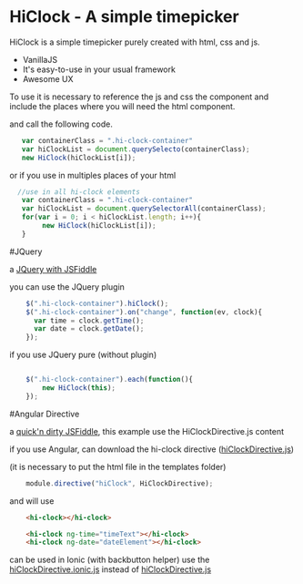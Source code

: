 # HiClock - A simple timepicker

HiClock is a simple timepicker purely created with html, css and js.

  - VanillaJS
  - It's easy-to-use in your usual framework
  - Awesome UX

To use it is necessary to reference the js and css the component and include the places where you will need the html component.

and call the following code.

```js
   var containerClass = ".hi-clock-container"
   var hiClockList = document.querySelecto(containerClass);
   new HiClock(hiClockList[i]);

```
or if you use in multiples places of your html
```js
  //use in all hi-clock elements
   var containerClass = ".hi-clock-container"
   var hiClockList = document.querySelectorAll(containerClass);
   for(var i = 0; i < hiClockList.length; i++){
        new HiClock(hiClockList[i]);
   }
```
#JQuery


a [JQuery with JSFiddle]

you can use the JQuery plugin

```js
    $(".hi-clock-container").hiClock();
    $(".hi-clock-container").on("change", function(ev, clock){
      var time = clock.getTime();
      var date = clock.getDate();
    });

```

if you use JQuery pure (without plugin)
```js

    $(".hi-clock-container").each(function(){
        new HiClock(this);
    });
```



#Angular Directive

a [quick'n dirty JSFiddle], this example use the HiClockDirective.js content


if you use Angular, can download the hi-clock directive  ([hiClockDirective.js])

(it is necessary to put the html file in the templates folder)

```js
    module.directive("hiClock", HiClockDirective);
```

and will use 

```html
    <hi-clock></hi-clock>
```

```html
    <hi-clock ng-time="timeText"></hi-clock>
    <hi-clock ng-date="dateElement"></hi-clock>
```

can be used in Ionic (with backbutton helper)
use the [hiClockDirective.ionic.js] instead of [hiClockDirective.js]




[JQuery with JSFiddle]:http://jsfiddle.net/Castrolol/47skgrbk
[hiClockDirective.ionic.js]:https://github.com/castrolol/HiClock/blob/master/angular/hiClockDirective.ionic.js
[hiClockDirective.js]:https://github.com/castrolol/HiClock/blob/master/angular/hiClockDirective.js
[quick'n dirty JSFiddle]:http://jsfiddle.net/Castrolol/j2ekmhsr/
